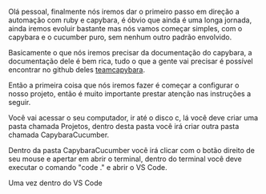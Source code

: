 Olá pessoal, finalmente nós iremos dar o primeiro passo em direção a automação com ruby e capybara, é óbvio que ainda é uma longa jornada, ainda iremos evoluir bastante mas nós vamos começar simples, com o capybara e o cucumber puro, sem nenhum outro padrão envolvido.

Basicamente o que nós iremos precisar da documentação do capybara, a documentação dele é bem rica, tudo o que a gente vai precisar é possível encontrar no github deles [teamcapybara](https://github.com/teamcapybara/capybara).

Então a primeira coisa que nós iremos fazer é começar a configurar o nosso projeto, então é muito importante prestar atenção nas instruções a seguir.

Você vai acessar o seu computador, ir até o disco c, lá você deve criar uma pasta chamada Projetos, dentro desta pasta você irá criar outra pasta chamada CapybaraCucumber.

Dentro da pasta CapybaraCucumber você irá clicar com o botão direito de seu mouse e apertar em abrir o terminal, dentro do terminal você deve executar o comando "code ." e abrir o VS Code.

Uma vez dentro do VS Code 
